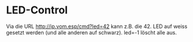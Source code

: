 # LED-Control

Via die URL http://ip.vom.esp/cmd?led=42 kann z.B. die 42. LED auf weiss gesetzt werden (und alle anderen auf schwarz). led=-1 löscht alle aus.



